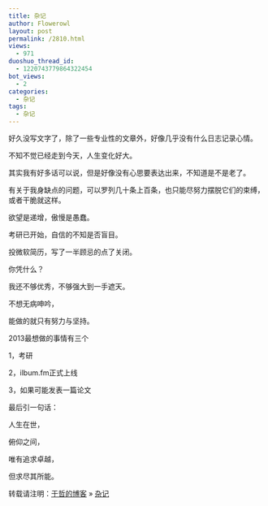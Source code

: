 ```yaml
---
title: 杂记
author: Flowerowl
layout: post
permalink: /2810.html
views:
  - 971
duoshuo_thread_id:
  - 1220743779864322454
bot_views:
  - 2
categories:
  - 杂记
tags:
  - 杂记
---
```

  
好久没写文字了，除了一些专业性的文章外，好像几乎没有什么日志记录心情。

不知不觉已经走到今天，人生变化好大。

其实我有好多话可以说，但是好像没有心思要表达出来，不知道是不是老了。

有关于我身缺点的问题，可以罗列几十条上百条，也只能尽努力摆脱它们的束缚，或者干脆就这样。

欲望是递增，傲慢是愚蠢。

考研已开始，自信的不知是否盲目。

投微软简历，写了一半顾忌的点了关闭。

你凭什么？

我还不够优秀，不够强大到一手遮天。

不想无病呻吟，

能做的就只有努力与坚持。

2013最想做的事情有三个

1，考研

2，ilbum.fm正式上线

3，如果可能发表一篇论文

最后引一句话：

人生在世，

俯仰之间，

唯有追求卓越，

但求尽其所能。

<div id="xunlei_com_thunder_helper_plugin_d462f475-c18e-46be-bd10-327458d045bd">
</div>

<div id="xunlei_com_thunder_helper_plugin_d462f475-c18e-46be-bd10-327458d045bd">
</div>

转载请注明：[于哲的博客][1] &raquo; [杂记][2]

 [1]: http://lazynight.me
 [2]: http://lazynight.me/2810.html